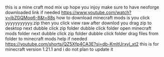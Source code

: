 this is a mine craft mod mix up hope you injoy
make sure to have neoforge downloaded    link if needed  https://www.youtube.com/watch?v=ibZGQMoq6-8&t=88s 
how to download minecraft mods is you click yyyyyyyyyyy.zip
then you click view raw 
after downlod you drag zip to desktop
next dubble click zip folder
dubble click folder 
open minecraft mods folder 
next dubble click zip folder dubble click folder drag files from folder to minecraft mods
help if needed https://youtube.com/shorts/QZ5Xfp4CA3E?si=db-KmltUrxyl_xt2 
this is for minecraft version 1.21.1 and i do not plan to update it
